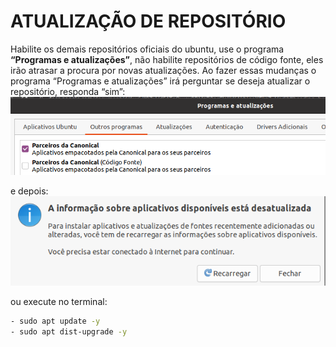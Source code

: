 # **ATUALIZAÇÃO DE REPOSITÓRIO**

Habilite os demais repositórios oficiais do ubuntu, use o programa **“Programas e atualizações”**, não habilite repositórios de código fonte, eles irão atrasar a procura por novas atualizações. Ao fazer essas mudanças o programa “Programas e atualizações” irá perguntar se deseja atualizar o repositório, responda “sim”:  
![apt1](images/apt1.png)  

e depois:  
![apt2](images/apt2.png)  

ou execute no terminal:  
```bash
- sudo apt update -y  
- sudo apt dist-upgrade -y
```

## 
